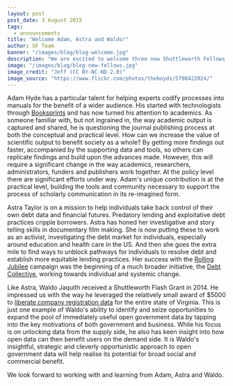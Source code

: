 ```yaml
---
layout: post
post_date: 3 August 2015
tags:
  - announcements
title: "Welcome Adam, Astra and Waldo!"
author: SF Team
banner: "/images/blog/blog-welcome.jpg"
description: "We are excited to welcome three new Shuttleworth Fellows on 1 September 2015: Adam Hyde, Astra Taylor and Waldo Jaquith."
image: "/images/blog/blog-new-fellows.jpg"
image_credit: "Jeff (CC BY-NC-ND 2.0)"
image_source: "https://www.flickr.com/photos/theboyds/5798422024/"
---
```

Adam Hyde has a particular talent for helping experts codify processes into manuals for the benefit of a wider audience. His started with technologists through [Booksprints](http://www.booksprints.net/)  and has now turned his attention to academics. As someone familiar with, but not ingrained in, the way academic output is captured and shared, he is questioning the journal publishing process at both the conceptual and practical level. How can we increase the value of scientific output to benefit society as a whole? By getting more findings out faster, accompanied by the supporting data and tools, so others can replicate findings and build upon the advances made. However,
this will require a significant change in the way academics, researchers, administrators, funders and publishers work together. At the policy level there are significant efforts under way. Adam's unique contribution is at the practical level, building the tools and community necessary to support the process of scholarly communication in its re-imagined form.

Astra Taylor is on a mission to help individuals take back control of their own debt data and financial futures. Predatory lending and exploitative debt practices cripple borrowers. Astra has honed her investigative and story telling skills in documentary film making. She is now putting these to work as an activist, investigating the debt market for individuals, especially around education and health care in the US. And then she goes the extra mile to find ways to unblock pathways for individuals to resolve debt and establish more equitable lending practices. Her success with the [Rolling Jubilee](http://rollingjubilee.org/) campaign was the beginning of a much broader initiative, the [Debt Collective](https://debtcollective.org/), working  towards individual and systemic change.

Like Astra, Waldo Jaquith received a Shuttleworth Flash Grant in 2014. He impressed us with the way he leveraged the relatively small award of $5000 to [liberate company registration data](https://waldo.jaquith.org/blog/2014/06/virginia-corporate-data/) for the entire state of Virginia. This is just one example of Waldo's ability to identify and seize opportunities to expand the pool of immediately useful open government data by tapping into the key motivations of both government and business. While his focus is on unlocking data from the supply side, he also has keen insight into how open data can then benefit users on the demand side. It is Waldo's insightful, strategic and cleverly opportunistic approach to open government data will help realise its potential for broad social and commercial benefit.

We look forward to working with and learning from Adam, Astra and Waldo.
